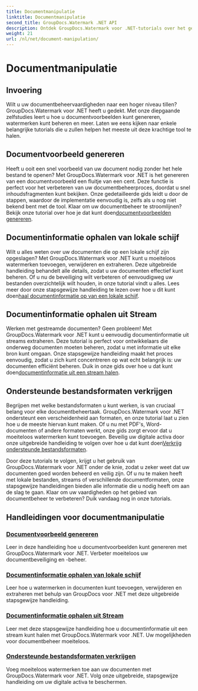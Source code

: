 ```yaml
---
title: Documentmanipulatie
linktitle: Documentmanipulatie
second_title: GroupDocs.Watermark .NET API
description: Ontdek GroupDocs.Watermark voor .NET-tutorials over het genereren van documentvoorbeelden en het beheren van watermerken. Verbeter de documentbeveiliging en het beheer.
weight: 21
url: /nl/net/document-manipulation/
---
```


# Documentmanipulatie

## Invoering

Wilt u uw documentbeheervaardigheden naar een hoger niveau tillen? GroupDocs.Watermark voor .NET heeft u gedekt. Met onze diepgaande zelfstudies leert u hoe u documentvoorbeelden kunt genereren, watermerken kunt beheren en meer. Laten we eens kijken naar enkele belangrijke tutorials die u zullen helpen het meeste uit deze krachtige tool te halen.


## Documentvoorbeeld genereren
 Heeft u ooit een snel voorbeeld van uw document nodig zonder het hele bestand te openen? Met GroupDocs.Watermark voor .NET is het genereren van een documentvoorbeeld een fluitje van een cent. Deze functie is perfect voor het verbeteren van uw documentbeheerproces, doordat u snel inhoudsfragmenten kunt bekijken. Onze gedetailleerde gids leidt u door de stappen, waardoor de implementatie eenvoudig is, zelfs als u nog niet bekend bent met de tool. Klaar om uw documentbeheer te stroomlijnen? Bekijk onze tutorial over hoe je dat kunt doen[documentvoorbeelden genereren](./generate-document-preview/).

## Documentinformatie ophalen van lokale schijf
Wilt u alles weten over uw documenten die op een lokale schijf zijn opgeslagen? Met GroupDocs.Watermark voor .NET kunt u moeiteloos watermerken toevoegen, verwijderen en extraheren. Deze uitgebreide handleiding behandelt alle details, zodat u uw documenten effectief kunt beheren. Of u nu de beveiliging wilt verbeteren of eenvoudigweg uw bestanden overzichtelijk wilt houden, in onze tutorial vindt u alles. Lees meer door onze stapsgewijze handleiding te lezen over hoe u dit kunt doen[haal documentinformatie op van een lokale schijf](./get-document-info-local-disk/).

## Documentinformatie ophalen uit Stream
 Werken met gestreamde documenten? Geen probleem! Met GroupDocs.Watermark voor .NET kunt u eenvoudig documentinformatie uit streams extraheren. Deze tutorial is perfect voor ontwikkelaars die onderweg documenten moeten beheren, zodat u met informatie uit elke bron kunt omgaan. Onze stapsgewijze handleiding maakt het proces eenvoudig, zodat u zich kunt concentreren op wat echt belangrijk is: uw documenten efficiënt beheren. Duik in onze gids over hoe u dat kunt doen[documentinformatie uit een stream halen](./get-document-info-stream/).

## Ondersteunde bestandsformaten verkrijgen
 Begrijpen met welke bestandsformaten u kunt werken, is van cruciaal belang voor elke documentbeheertaak. GroupDocs.Watermark voor .NET ondersteunt een verscheidenheid aan formaten, en onze tutorial laat u zien hoe u de meeste hiervan kunt maken. Of u nu met PDF's, Word-documenten of andere formaten werkt, onze gids zorgt ervoor dat u moeiteloos watermerken kunt toevoegen. Beveilig uw digitale activa door onze uitgebreide handleiding te volgen over hoe u dat kunt doen[Verkrijg ondersteunde bestandsformaten](./get-supported-file-formats/).

Door deze tutorials te volgen, krijgt u het gebruik van GroupDocs.Watermark voor .NET onder de knie, zodat u zeker weet dat uw documenten goed worden beheerd en veilig zijn. Of u nu te maken heeft met lokale bestanden, streams of verschillende documentformaten, onze stapsgewijze handleidingen bieden alle informatie die u nodig heeft om aan de slag te gaan. Klaar om uw vaardigheden op het gebied van documentbeheer te verbeteren? Duik vandaag nog in onze tutorials.
## Handleidingen voor documentmanipulatie
### [Documentvoorbeeld genereren](./generate-document-preview/)
Leer in deze handleiding hoe u documentvoorbeelden kunt genereren met GroupDocs.Watermark voor .NET. Verbeter moeiteloos uw documentbeveiliging en -beheer.
### [Documentinformatie ophalen van lokale schijf](./get-document-info-local-disk/)
Leer hoe u watermerken in documenten kunt toevoegen, verwijderen en extraheren met behulp van GroupDocs voor .NET met deze uitgebreide stapsgewijze handleiding.
### [Documentinformatie ophalen uit Stream](./get-document-info-stream/)
Leer met deze stapsgewijze handleiding hoe u documentinformatie uit een stream kunt halen met GroupDocs.Watermark voor .NET. Uw mogelijkheden voor documentbeheer moeiteloos.
### [Ondersteunde bestandsformaten verkrijgen](./get-supported-file-formats/)
Voeg moeiteloos watermerken toe aan uw documenten met GroupDocs.Watermark voor .NET. Volg onze uitgebreide, stapsgewijze handleiding om uw digitale activa te beschermen.
